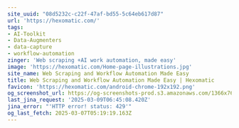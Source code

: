 ```yaml
---
site_uuid: "08d5232c-c22f-47af-bd55-5c64eb617d87"
url: 'https://hexomatic.com/'
tags:
- AI-Toolkit
- Data-Augmenters
- data-capture
- workflow-automation
zinger: 'Web scraping +AI work automation, made easy'
image: 'https://hexomatic.com/Home-page-illustrations.jpg'
site_name: Web Scraping and Workflow Automation Made Easy
title: Web Scraping and Workflow Automation Made Easy | Hexomatic
favicon: 'https://hexomatic.com/android-chrome-192x192.png'
og_screenshot_url: https://og-screenshots-prod.s3.amazonaws.com/1366x768/80/false/cffffa5793b189f92b843d396909836026bc188415af4598b19bfbf7ef2d82bd.jpeg
last_jina_request: '2025-03-09T06:45:08.420Z'
jina_error: "'HTTP error! status: 429'"
og_last_fetch: 2025-03-07T05:19:19.163Z
---
```


